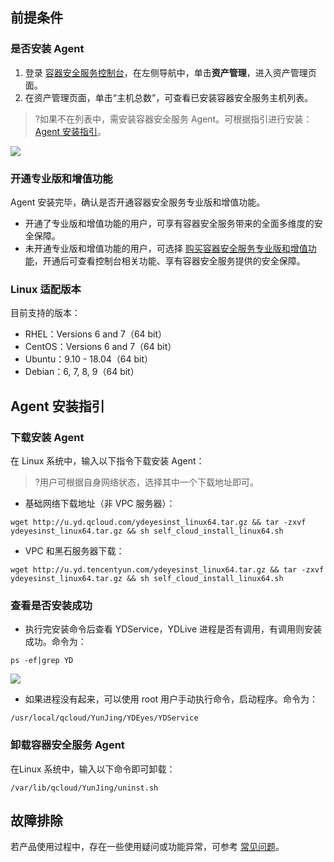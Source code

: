 ## 前提条件
### 是否安装 Agent 
1. 登录 [容器安全服务控制台](https://console.cloud.tencent.com/tcss/asset)，在左侧导航中，单击**资产管理**，进入资产管理页面。
2. 在资产管理页面，单击“主机总数”，可查看已安装容器安全服务主机列表。
>?如果不在列表中，需安装容器安全服务 Agent。可根据指引进行安装：[Agent 安装指引](#Agent)。
>
![](https://main.qcloudimg.com/raw/15e63262422948e571c2b0b353cab587.png)

### 开通专业版和增值功能
Agent 安装完毕，确认是否开通容器安全服务专业版和增值功能。
 - 开通了专业版和增值功能的用户，可享有容器安全服务带来的全面多维度的安全保障。
 - 未开通专业版和增值功能的用户，可选择 [购买容器安全服务专业版和增值功能](https://buy.cloud.tencent.com/tcss)，开通后可查看控制台相关功能、享有容器安全服务提供的安全保障。
 
### Linux 适配版本
目前支持的版本：
- RHEL：Versions 6 and 7（64 bit）
- CentOS：Versions 6 and 7（64 bit）
- Ubuntu：9.10 - 18.04（64 bit）
- Debian：6, 7, 8, 9（64 bit）

[](id:Agent)
## Agent 安装指引
### 下载安装 Agent
在 Linux 系统中，输入以下指令下载安装 Agent：
>?用户可根据自身网络状态，选择其中一个下载地址即可。
>
- 基础网络下载地址（非 VPC 服务器）：
```
wget http://u.yd.qcloud.com/ydeyesinst_linux64.tar.gz && tar -zxvf ydeyesinst_linux64.tar.gz && sh self_cloud_install_linux64.sh
```
- VPC 和黑石服务器下载：
```
wget http://u.yd.tencentyun.com/ydeyesinst_linux64.tar.gz && tar -zxvf ydeyesinst_linux64.tar.gz && sh self_cloud_install_linux64.sh
```


### 查看是否安装成功
- 执行完安装命令后查看 YDService，YDLive 进程是否有调用，有调用则安装成功。命令为：
``` 
ps -ef|grep YD
```
 ![](https://main.qcloudimg.com/raw/f45b92e25896d713de329cbd0733e8b2.png)
 
- 如果进程没有起来，可以使用 root 用户手动执行命令，启动程序。命令为：
```
/usr/local/qcloud/YunJing/YDEyes/YDService
``` 

### 卸载容器安全服务 Agent
在Linux 系统中，输入以下命令即可卸载：
```
/var/lib/qcloud/YunJing/uninst.sh 
```


## 故障排除
若产品使用过程中，存在一些使用疑问或功能异常，可参考 [常见问题](https://cloud.tencent.com/document/product/1285/52088)。
